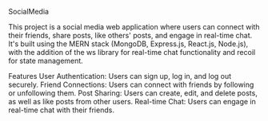 SocialMedia


This project is a social media web application where users can connect with their friends, share posts, like others' posts, and engage in real-time chat. It's built using the MERN stack (MongoDB, Express.js, React.js, Node.js), with the addition of the ws library for real-time chat functionality and recoil for state management.

Features
User Authentication: Users can sign up, log in, and log out securely.
Friend Connections: Users can connect with friends by following or unfollowing them.
Post Sharing: Users can create, edit, and delete posts, as well as like posts from other users.
Real-time Chat: Users can engage in real-time chat with their friends.